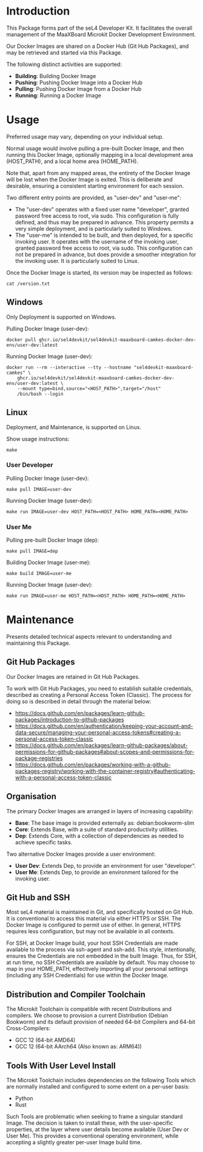 # Introduction

This Package forms part of the seL4 Developer Kit. It facilitates the overall
management of the MaaXBoard Microkit Docker Development Environment.

Our Docker Images are shared on a Docker Hub (Git Hub Packages), and may be
retrieved and started via this Package.

The following distinct activities are supported:
* __Building__: Building Docker Image
* __Pushing__: Pushing Docker Image into a Docker Hub
* __Pulling__: Pushing Docker Image from a Docker Hub
* __Running__: Running a Docker Image

# Usage

Preferred usage may vary, depending on your individual setup.

Normal usage would involve pulling a pre-built Docker Image, and then running
this Docker Image, optionally mapping in a local development area (HOST_PATH),
and a local home area (HOME_PATH).

Note that, apart from any mapped areas, the entirety of the Docker Image will
be lost when the Docker Image is exited. This is deliberate and desirable,
ensuring a consistent starting environment for each session.

Two different entry points are provided, as "user-dev" and "user-me":
* The "user-dev" operates with a fixed user name "developer", granted password
  free access to root, via sudo. This
  configuration is fully defined, and thus may be prepared in
advance. This property permits a very simple deployment, and is particularly
suited to Windows.
* The "user-me" is intended to be built, and then deployed, for a specific
  invoking user. It operates with the username of the invoking user, granted
password free access to root, via sudo. This configuration can not be prepared
in advance, but does provide a smoother integration for the invoking user. It
is particularly suited to Linux.

Once the Docker Image is started, its version may be inspected as follows:
```
cat /version.txt
```

## Windows

Only Deployment is supported on Windows.

Pulling Docker Image (user-dev):
```
docker pull ghcr.io/sel4devkit/sel4devkit-maaxboard-camkes-docker-dev-env/user-dev:latest
```

Running Docker Image (user-dev):
```
docker run --rm --interactive --tty --hostname "sel4devkit-maaxboard-camkes" \
    ghcr.io/sel4devkit/sel4devkit-maaxboard-camkes-docker-dev-env/user-dev:latest \
    --mount type=bind,source="<HOST_PATH>",target="/host"
    /bin/bash --login
```

## Linux

Deployment, and Maintenance, is supported on Linux.

Show usage instructions:
```
make
```

### User Developer

Pulling Docker Image (user-dev):
```
make pull IMAGE=user-dev
```

Running Docker Image (user-dev):
```
make run IMAGE=user-dev HOST_PATH=<HOST_PATH> HOME_PATH=<HOME_PATH>
```

### User Me

Pulling pre-built Docker Image (dep):
```
make pull IMAGE=dep
```

Building Docker Image (user-me):
```
make build IMAGE=user-me
```

Running Docker Image (user-dev):
```
make run IMAGE=user-me HOST_PATH=<HOST_PATH> HOME_PATH=<HOME_PATH>
```

# Maintenance

Presents detailed technical aspects relevant to understanding and maintaining
this Package.

## Git Hub Packages

Our Docker Images are retained in Git Hub Packages.

To work with Git Hub Packages, you need to establish suitable credentials,
described as creating a Personal Access Token (Classic). The process for doing
so is described in detail through the material below:
* https://docs.github.com/en/packages/learn-github-packages/introduction-to-github-packages
* https://docs.github.com/en/authentication/keeping-your-account-and-data-secure/managing-your-personal-access-tokens#creating-a-personal-access-token-classic
* https://docs.github.com/en/packages/learn-github-packages/about-permissions-for-github-packages#about-scopes-and-permissions-for-package-registries
* https://docs.github.com/en/packages/working-with-a-github-packages-registry/working-with-the-container-registry#authenticating-with-a-personal-access-token-classic

## Organisation 

The primary Docker Images are arranged in layers of increasing capability:
* __Base__: The base image is provided externally as: debian:bookworm-slim
* __Core__: Extends Base, with a suite of standard productivity
  utilities.
* __Dep__: Extends Core, with a collection of dependencies as needed to
  achieve specific tasks.

Two alternative Docker Images provide a user environment:
* __User Dev__: Extends Dep, to provide an environment for user "developer".
* __User Me__: Extends Dep, to provide an environment tailored for the
  invoking user.

## Git Hub and SSH

Most seL4 material is maintained in Git, and specifically hosted on Git Hub.
It is conventional to access this material via either HTTPS or SSH. The Docker
Image is configured to permit use of either. In general, HTTPS requires less
configuration, but may not be available in all contexts.

For SSH, at Docker Image build, your host SSH Credentials are made available
to the process via ssh-agent and ssh-add. This style, intentionally, ensures
the Credentials are not embedded in the built Image. Thus, for SSH, at run
time, no SSH Credentials are available by default. You may choose to map in
your HOME_PATH, effectively importing all your personal settings (including
any SSH Credentials) for use within the Docker Image.

## Distribution and Compiler Toolchain

The Microkit Toolchain is compatible with recent Distributions and compilers.
We choose to provision a current Distribution (Debian Bookworm) and its
default provision of needed 64-bit Compilers and 64-bit Cross-Compilers:
* GCC 12 (64-bit AMD64)
* GCC 12 (64-bit AArch64 (Also known as: ARM64))

## Tools With User Level Install

The Microkit Toolchain includes dependencies on the following Tools which are
normally installed and configured to some extent on a per-user basis:
+ Python
+ Rust

Such Tools are problematic when seeking to frame a singular standard Image.
The decision is taken to install these, with the user-specific properties, at
the layer where user details become available (User Dev or User Me). This
provides a conventional operating environment, while accepting a slightly
greater per-user Image build time.
